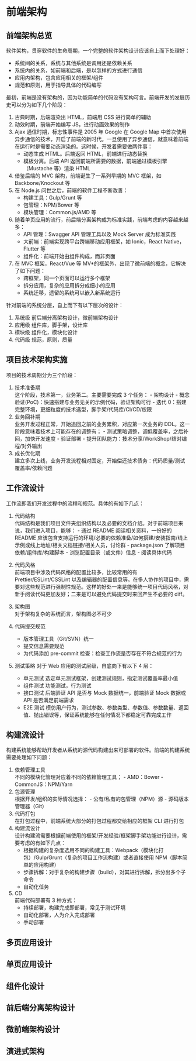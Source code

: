 # 前端架构

## 前端架构总览

软件架构，贯穿软件的生命周期，一个完整的软件架构设计应该自上而下处理好：

- 系统间的关系，系统与其他系统是调用还是依赖关系
- 系统内的关系，如前端和后端，是以怎样的方式进行通信
- 应用内架构，包含应用相关的框架/组件
- 规范和原则，用于指导具体的代码编写

最初，前端是没有架构的，因为功能简单的代码没有架构可言。前端开发的发展历史可以分为如下几个阶段：

1. 古典时期，后端渲染出 HTML，前端用 CSS 进行简单的辅助
2. 动效时期，前端开始编写 JS，进行动画效果的制作
3. Ajax 通信时期，标志性事件是 2005 年 Google 在 Google Map 中首次使用异步通信的技术，开启了前端的新时代。一旦使用了异步通信，就意味着前端在运行时是需要动态渲染的。这时候，开发着需要做两件事：
   - 动态生成 HTML。后端返回 HTML，前端进行动态替换
   - 模板分离。后端 API 返回前端所需要的数据，前端通过模板引擎（Mustache 等）渲染 HTML
4. 借鉴后端的 MVC 架构，前端诞生了一系列早期的 MVC 框架，如 Backbone/Knockout 等
5. 在 Node.js 问世之后，前端的软件工程不断改善：
   - 构建工具：Gulp/Grunt 等
   - 包管理：NPM/Bower 等
   - 模块管理：Common.js/AMD 等
6. 随着单页应用的流行，前后端分离架构成为标准实践，前端考虑的内容越来越多：
   - API 管理：Swagger API 管理工具以及 Mock Server 成为标准实践
   - 大前端：前端实现跨平台跨端移动应用框架，如 Ionic，React Native，Flutter 等
   - 组件化：前端开始由组件构成，而非页面
7. 在 MVC 框架，React/Vue 等 MV\*的框架外，出现了微前端的概念，它解决了如下问题：
   - 跨框架，同一个页面可以运行多个框架
   - 拆分应用，复杂的应用拆分成细小的应用
   - 系统迁移，遗留的系统可以嵌入新系统运行

针对前端的系统分层，自上而下有以下层次的设计：

1. 系统级
   前后端分离架构设计，微前端架构设计
2. 应用级
   组件库，脚手架，设计库
3. 模块级
   组件化，模块化设计
4. 代码级
   规范，原则，质量

## 项目技术架构实施

项目的技术周期分为三个阶段：

1. 技术准备期  
   这个阶段，技术第一，业务第二。主要需要完成 3 个任务： - 架构设计 - 概念验证(PoC)：快速搭建与业务无关的示例代码，验证架构可行 - 迭代 0：搭建完整环境，更细粒度的技术选型，脚手架/代码库/CI/CD/权限
2. 业务回补期  
   业务开发过程正常，开始追回之前的业务累积，对应第一次业务的 DDL。这一阶段意味着技术上可能存在的调整有； - 测试策略调整，调低覆盖率，之后补回，加快开发速度 - 验证部署 - 提升团队能力：技术分享/WorkShop/结对编程/对外输出
3. 成长优化期  
   建立多次上线，业务开发流程相对固定，开始偿还技术债务：代码质量/测试覆盖率/依赖问题

## 工作流设计

工作流即我们开发过程中的流程和规范。具体的有如下几点：

1. 代码结构  
   代码结构是我们项目文件夹组织结构以及必要的文档介绍。对于前端项目来说，我们进入项目，能够： - 通过 README 阅读相关资料，一份好的 README 应该包含支持运行的环境/必要的依赖准备/如何搭建/安装指南/线上示例或线上地址/相关文档链接/相关人员，讨论群 - package.json 了解项目依赖/组件库/构建脚本 - 浏览配置目录（或文件）信息 - 阅读具体代码

2. 代码风格  
   前端项目中涉及代码风格的配置比较多，比较常用的有 Prettier/ESLint/CSSLint 以及编辑器的配置信息等。在多人协作的项目中，需要对这些规范进行强制性规范。这样的好处一来是能够统一项目代码风格，对新手阅读代码更加友好；二来是可以避免代码提交时来回产生不必要的 diff。

3. 架构图  
   对于架构复杂的系统而言，架构图必不可少

4. 代码提交规范

   - 版本管理工具（Git/SVN）统一
   - 提交信息需要规范
   - 为代码添加 pre-commit 检查：检查工作流是否存在不符合规范的行为

5. 测试策略
   对于 Web 应用的测试层级，自底向下有以下 4 层：

   - 单元测试
     选定单元测试框架，创建测试规则，指定测试覆盖率最小值
   - 组件测试
     功能测试，行为测试
   - 接口测试
     后端验证 API 是否与 Mock 数据统一，前端验证 Mock 数据或 API 是否满足前端需求
   - E2E 测试
     模仿用户行为，测试参数、参数类型、参数值、参数数量、返回值、抛出错误等，保证系统能够在任何情况下都稳定可靠完成工作

## 构建流设计

构建系统能够帮助开发者从系统的源代码构建出来可部署的软件。前端的构建系统需要处理如下问题：

1. 依赖管理工具  
   不同的模块化管理对应着不同的依赖管理工具； - AMD：Bower - CommonJS：NPM/Yarn
2. 包源管理  
   根据开发/组织的实际情况选择： - 公有/私有的包管理（NPM）源 - 源码版本管理器（Git）
3. 代码打包  
   在打包过程中，前端系统大部分的打包过程都交给相应的框架 CLI 进行打包
4. 构建流设计  
   设计构建流需要根据前端使用的框架/开发经验/框架脚手架功能进行设计，需要考虑的有如下几点：
   - 根据构建的复杂度选用不同的构建工具：Webpack（模块化打包）/Gulp/Grunt（复杂的项目工作流构建）或者直接使用 NPM（脚本简单的应用构建）
   - 步骤拆解：对于复杂的构建步骤（build），对其进行拆解，拆分出多个子命令
   - 自动化任务
5. CD  
   前端代码部署有 3 种方式：
   - 持续部署，构建完成即部署，常见于测试环境
   - 自动化部署，人为介入完成部署
   - 手动部署

## 多页应用设计

## 单页应用设计

## 组件化设计

## 前后端分离架构设计

## 微前端架构设计

## 演进式架构

